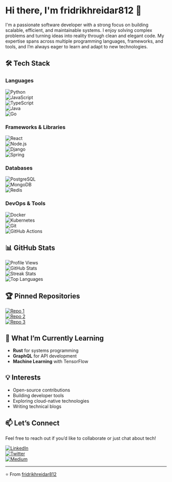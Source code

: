 # Hi there, I'm fridrikhreidar812 👋  

I'm a passionate software developer with a strong focus on building scalable, efficient, and maintainable systems. I enjoy solving complex problems and turning ideas into reality through clean and elegant code. My expertise spans across multiple programming languages, frameworks, and tools, and I’m always eager to learn and adapt to new technologies.  

## 🛠️ Tech Stack  

### Languages  
![Python](https://img.shields.io/badge/Python-3776AB?style=for-the-badge&logo=python&logoColor=white)  
![JavaScript](https://img.shields.io/badge/JavaScript-F7DF1E?style=for-the-badge&logo=javascript&logoColor=black)  
![TypeScript](https://img.shields.io/badge/TypeScript-007ACC?style=for-the-badge&logo=typescript&logoColor=white)  
![Java](https://img.shields.io/badge/Java-ED8B00?style=for-the-badge&logo=openjdk&logoColor=white)  
![Go](https://img.shields.io/badge/Go-00ADD8?style=for-the-badge&logo=go&logoColor=white)  

### Frameworks & Libraries  
![React](https://img.shields.io/badge/React-20232A?style=for-the-badge&logo=react&logoColor=61DAFB)  
![Node.js](https://img.shields.io/badge/Node.js-339933?style=for-the-badge&logo=nodedotjs&logoColor=white)  
![Django](https://img.shields.io/badge/Django-092E20?style=for-the-badge&logo=django&logoColor=white)  
![Spring](https://img.shields.io/badge/Spring-6DB33F?style=for-the-badge&logo=spring&logoColor=white)  

### Databases  
![PostgreSQL](https://img.shields.io/badge/PostgreSQL-316192?style=for-the-badge&logo=postgresql&logoColor=white)  
![MongoDB](https://img.shields.io/badge/MongoDB-4EA94B?style=for-the-badge&logo=mongodb&logoColor=white)  
![Redis](https://img.shields.io/badge/Redis-DC382D?style=for-the-badge&logo=redis&logoColor=white)  

### DevOps & Tools  
![Docker](https://img.shields.io/badge/Docker-2496ED?style=for-the-badge&logo=docker&logoColor=white)  
![Kubernetes](https://img.shields.io/badge/Kubernetes-326CE5?style=for-the-badge&logo=kubernetes&logoColor=white)  
![Git](https://img.shields.io/badge/Git-F05032?style=for-the-badge&logo=git&logoColor=white)  
![GitHub Actions](https://img.shields.io/badge/GitHub_Actions-2088FF?style=for-the-badge&logo=github-actions&logoColor=white)  

## 📊 GitHub Stats  

![Profile Views](https://komarev.com/ghpvc/?username=fridrikhreidar812&color=blue&style=flat-square)  
![GitHub Stats](https://github-readme-stats.vercel.app/api?username=fridrikhreidar812&show_icons=true&theme=radical)  
![Streak Stats](https://github-readme-streak-stats.herokuapp.com/?user=fridrikhreidar812&theme=radical)  
![Top Languages](https://github-readme-stats.vercel.app/api/top-langs/?username=fridrikhreidar812&layout=compact&theme=radical)  

## 🏆 Pinned Repositories  

[![Repo 1](https://github-readme-stats.vercel.app/api/pin/?username=fridrikhreidar812&repo=project-1&theme=radical)](https://github.com/fridrikhreidar812/project-1)  
[![Repo 2](https://github-readme-stats.vercel.app/api/pin/?username=fridrikhreidar812&repo=project-2&theme=radical)](https://github.com/fridrikhreidar812/project-2)  
[![Repo 3](https://github-readme-stats.vercel.app/api/pin/?username=fridrikhreidar812&repo=project-3&theme=radical)](https://github.com/fridrikhreidar812/project-3)  

## 🌱 What I’m Currently Learning  

- **Rust** for systems programming  
- **GraphQL** for API development  
- **Machine Learning** with TensorFlow  

## 💡 Interests  

- Open-source contributions  
- Building developer tools  
- Exploring cloud-native technologies  
- Writing technical blogs  

## 📫 Let’s Connect  

Feel free to reach out if you’d like to collaborate or just chat about tech!  

[![LinkedIn](https://img.shields.io/badge/LinkedIn-0077B5?style=for-the-badge&logo=linkedin&logoColor=white)](https://www.linkedin.com/in/fridrikhreidar812)  
[![Twitter](https://img.shields.io/badge/Twitter-1DA1F2?style=for-the-badge&logo=twitter&logoColor=white)](https://twitter.com/fridrikhreidar812)  
[![Medium](https://img.shields.io/badge/Medium-12100E?style=for-the-badge&logo=medium&logoColor=white)](https://medium.com/@fridrikhreidar812)  

---

⭐️ From [fridrikhreidar812](https://github.com/fridrikhreidar812)
